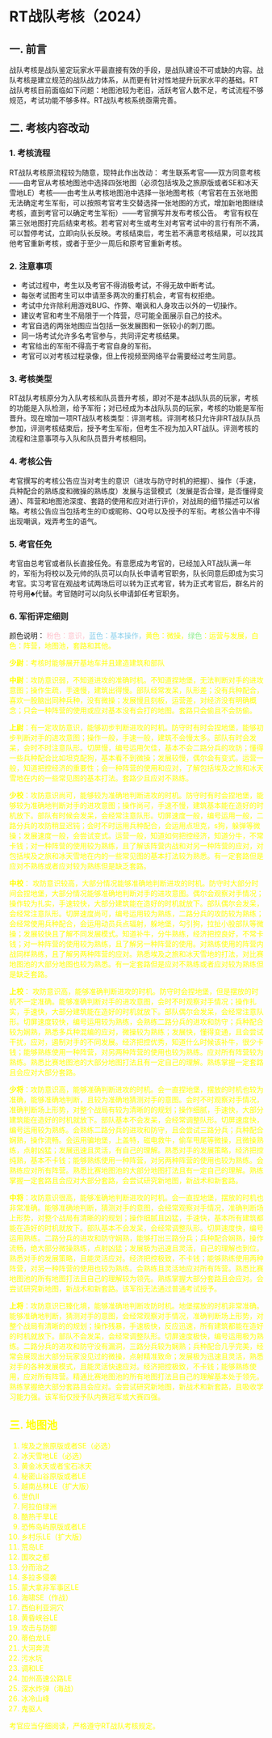 # RT战队考核（2024）

## 一. 前言
   战队考核是战队鉴定玩家水平最直接有效的手段，是战队建设不可或缺的内容。战队考核是建立规范的战队战力体系，从而更有针对性地提升玩家水平的基础。RT战队考核目前面临如下问题：地图池较为老旧，活跃考官人数不足，考试流程不够规范，考试功能不够多样。RT战队考核系统亟需完善。

## 二. 考核内容改动

### 1. 考核流程
   RT战队考核原流程较为随意，现特此作出改动：
   考生联系考官——双方同意考核——由考官从考核地图池中选择四张地图（必须包括埃及之旅原版或者SE和冰天雪地LE）考核——由考生从考核地图池中选择一张地图考核（考官若在五张地图无法确定考生军衔，可以按照考官考生交替选择一张地图的方式，增加新地图继续考核，直到考官可以确定考生军衔）——考官撰写并发布考核公告。
   考官有权在第三张地图打完后结束考核。若考官对考生或考生对考官考试中的言行有所不满，可以暂停考试，立即向队长反映。考核结束后，考生若不满意考核结果，可以找其他考官重新考核，或者于至少一周后和原考官重新考核。
### 2. 注意事项

<ul>
<li>考试过程中，考生以及考官不得消极考试，不得无故中断考试。</li>
<li>每张考试图考生可以申请至多两次的重打机会，考官有权拒绝。</li>
<li>考试中允许除利用游戏BUG、作弊、嘲讽和人身攻击以外的一切操作。</li>
<li>建议考官和考生不局限于一个阵营，尽可能全面展示自己的技术。</li>
<li>考官自选的两张地图应当包括一张发展图和一张较小的刺刀图。</li>
<li>同一场考试允许多名考官参与，共同评定考核结果。</li>
<li>考官给出的军衔不得高于考官自身的军衔。</li>
<li>考官可以对考核过程录像，但上传视频至网络平台需要经过考生同意。</li>
</ul>

### 3. 考核类型
   RT战队考核原分为入队考核和队员晋升考核，即对不是本战队队员的玩家，考核的功能是入队检测，给予军衔；对已经成为本战队队员的玩家，考核的功能是军衔晋升。现在增加一项RT战队考核类型：评测考核。评测考核只允许非RT战队队员参加，评测考核结束后，授予考生军衔，但考生不视为加入RT战队。评测考核的流程和注意事项与入队和队员晋升考核相同。
### 4. 考核公告
   考官撰写的考核公告应当对考生的意识（进攻与防守时机的把握）、操作（手速，兵种配合的熟练度和微操的熟练度）发展与运营模式（发展是否合理，是否懂得变通）、阵营和地图池深度、套路的使用和应对进行评价，对战局的细节描述可以省略。考核公告应当包括考生的ID或昵称、QQ号以及授予的军衔。考核公告中不得出现嘲讽，戏弄考生的语气。
### 5. 考官任免
   考官由总考官或者队长直接任免。有意愿成为考官的，已经加入RT战队满一年的，军衔为将校以及元帅的队员可以向队长申请考官职务，队长同意后即成为实习考官。实习考官在观战考试两场后可以转为正式考官，转为正式考官后，群名片的符号用♣代替。考官随时可以向队长申请卸任考官职务。
### 6. 军衔评定细则

颜色说明：
<font color="pink">粉色<font>：意识，<font color="skyblue">蓝色<font>：基本操作，<font color="yellow">黄色<font>：微操，<font color="lightgreen">绿色</font>：运营与发展，白色：阵营，地图池，套路和其他。

**少尉**：考核时能够展开基地车并且建造建筑和部队

**中尉**：攻防意识弱，不知道进攻的准确时机。不知道捏地堡，无法判断对手的进攻意图；操作生疏，手速慢，建筑出得慢。部队经常发呆，队形差；没有兵种配合，喜欢一股脑出同种兵种，没有微操；发展慢且刻板，运营差，对经济没有明确概念；只会一种阵营的使用或应对基本没有会打的地图。套路只会偷且不会防偷。

**上尉**：有一定攻防意识，能够初步判断进攻的时机。防守时有时会捏地堡，能够初步判断对手的进攻意图；操作一般，手速一般，建筑不会慢太多。部队有时会发呆，会时不时注意队形。切屏慢，编号运用欠佳，基本不会二路分兵的攻防；懂得一些兵种配合比如坦克配狗，基本看不到微操；发展较慢，偶尔会有变式。运营一般，知道把控经济的重要性；会一种阵营的使用和应对，了解包括埃及之旅和冰天雪地在内的一些常见图的基本打法。套路少且应对不熟练。

**少校**：攻防意识尚可，能够较为准确地判断进攻的时机。防守时有时会捏地堡，能够较为准确地判断对手的进攻意图；操作尚可，手速不慢，建筑基本能在造好的时机放下。部队有时候会发呆，会经常注意队形。切屏速度一般，编号运用一般，二路分兵的攻防稍显迟钝；会时不时运用兵种配合，会运用点坦克，s狗，躲弹等微操；发展速度一般，会尝试变式。运营一般，知道如何把控经济，知道分牛，不常卡钱；对一种阵营的使用较为熟练，且了解该阵营内战和对另一种阵营的应对，对包括埃及之旅和冰天雪地在内的一些常见图的基本打法较为熟悉。有一定套路但是应对不熟练或者应对较为熟练但是缺乏套路。

**中校**： 攻防意识较高，大部分情况能够准确地判断进攻的时机。防守时大部分时间会捏地堡，大部分情况能够准确地判断对手的进攻意图。偶尔会观察对手情况；操作较为扎实，手速较快，大部分建筑能在造好的时机就放下。部队偶尔会发呆，会经常注意队形。切屏速度尚可，编号运用较为熟练，二路分兵的攻防较为熟练；会经常使用兵种配合，会运用动员兵点辐射，躲地堡，勾引狗，拉扯小股部队等微操；发展较快且了解不同发展模式。知道补牛，分牛熟练，经济把控良好，不常卡钱；对一种阵营的使用较为熟练，且了解另一种阵营的使用。对熟练使用的阵营内战同样熟练，且了解另两种阵营的应对。熟悉埃及之旅和冰天雪地的打法，对比赛地图池的大部分地图也较为熟悉。有一定套路但是应对不熟练或者应对较为熟练但是缺乏套路。

**上校**： 攻防意识高，能够准确判断进攻的时机。防守时会捏地堡，但是摆放的时机不一定准确。能够准确判断对手的进攻意图，会时不时观察对手情况；操作扎实，手速快，大部分建筑能在造好的时机就放下。部队偶尔会发呆，会经常注意队形。切屏速度较快，编号运用较为熟练，会熟练二路分兵的进攻和防守；兵种配合较为娴熟，熟悉多兵种混编的应对，微操较为熟练；发展快，懂得变通，且会尝试干扰，应对，遏制对手的不同发展。经济把控优秀，知道什么时候该补牛，很少卡钱；能够熟练使用一种阵营，对另两种阵营的使用也较为熟练。应对所有阵营较为熟练。熟悉比赛地图池的大部分地图打法且有一定自己的理解。熟练掌握一定套路且会应对大部分套路。

**少将**：攻防意识高，能够准确判断进攻的时机。会一直捏地堡，摆放的时机也较为准确，能够准确地判断，且较为准确地猜测对手的意图。会时不时观察对手情况，准确判断场上形势，对整个战局有较为清晰的的规划；操作细腻，手速快，大部分建筑能在造好的时机就放下。部队基本不会发呆，会经常调整队形。切屏速度快，编号运用较为熟练。会熟练二路分兵的进攻和防守，且会尝试三路分兵；兵种配合娴熟，操作流畅。会运用骗地堡，上盖特，磁电救牛，偷车甩尾等微操，且微操熟练，点射凶猛；发展迅速且灵活，有自己的理解。熟悉对手的发展策略，经济把控纯熟，基本不卡钱；能够熟练使用一种阵营，对另两种阵营的使用也较为熟练。会熟练应对所有阵营。熟悉比赛地图池的大部分地图打法且有一定自己的理解。熟练掌握一定套路且会应对大部分套路，会尝试研究新地图，新战术和新套路。

**中将**：攻防意识很高，能够准确地判断进攻的时机。会一直捏地堡，摆放的时机也非常准确。能够准确地判断，猜测对手的意图，会经常观察对手情况，准确判断场上形势，对整个战局有清晰的的规划；操作细腻且凶猛，手速快，基本所有建筑都能在造好的时机就放下。部队基本不会发呆，会经常调整队形。切屏速度快，编号运用熟练。二路分兵的进攻和防守娴熟，能够打出三路分兵；兵种配合娴熟，操作流畅，绝大部分微操熟练，点射凶猛；发展极为迅速且灵活，自己的理解也到位。熟悉对手的发展策略，且能灵活应对。经济把控极致，不卡钱；能够熟练使用两种阵营，对另一种阵营的使用也较为熟练。会熟练且灵活地应对所有阵营。熟悉比赛地图池的所有地图打法且自己的理解较为领先。熟练掌握大部分套路且会应对。会尝试研究新地图，新战术和新套路。该军衔无法通过普通考试授予。

**上将**：攻防意识已臻化境，能够准确地判断攻防时机。地堡摆放的时机非常准确。能够准确地判断，猜测对手的意图，会经常观察对手情况，准确判断场上形势，对整个战局有清晰的的规划；操作残暴，手速极快，反应迅速，所有建筑都能在造好的时机就放下。部队不会发呆，会经常调整队形。切屏速度极快，编号运用极为熟练。二路分兵的进攻和防守没有漏洞，三路分兵较为娴熟；兵种配合几乎完美，经常会展现出大部分玩家没见过的微操，点射精准致命；发展极为迅速且灵活，熟悉对手的各种发展模式，且能灵活快速应对。经济把控极致，不卡钱；能够熟练使用，应对所有阵营。精通比赛地图池的所有地图打法且自己的理解基本处于领先。熟练掌握绝大部分套路且会应对。会尝试研究新地图，新战术和新套路，且吸收学习能力强。该军衔仅授予队内赛冠军或大赛四强。

## 三. 地图池

1. 埃及之旅原版或者SE（必选）
2. 冰天雪地LE（必选）
3. 黄金冰天或者宝石冰天
4. 秘密山谷原版或者LE
5. 越南丛林LE（扩大版）
6. 世仇Ⅱ
7. 阿拉伯绿洲
8. 酷热干旱LE
9. 恐怖岛屿原版或者LE
10. 乡村乐LE（扩大版）
11. 荒岛LE
12. 围攻之都
13. 分而治之
14. 多拉多侵袭
15. 蒙大拿非军事区LE
16. 海啸SE（作战）
17. 西伯利亚洞穴
18. 黄昏峡谷LE
19. 攻击与防御
20. 蒂伯龙LE
21. 大河奔流
22. 污水坑
23. 调和LE
24. 加州高速公路LE
25. 深水炸弹（海战）
26. 冰冷山峰
27. 鬼驱人

考官应当仔细阅读，严格遵守RT战队考核规定。
